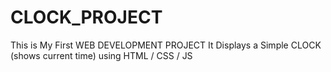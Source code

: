 # CLOCK_PROJECT
This is My First WEB DEVELOPMENT PROJECT
It Displays a Simple CLOCK (shows current time)
using HTML / CSS / JS
